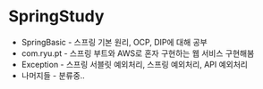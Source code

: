 SpringStudy
=======
* SpringBasic - 스프링 기본 원리, OCP, DIP에 대해 공부
* com.ryu.pt - 스프링 부트와 AWS로 혼자 구현하는 웹 서비스 구현해봄  
* Exception - 스프링 서블릿 예외처리, 스프링 예외처리, API 예외처리 
* 나머지들 - 분류중..
